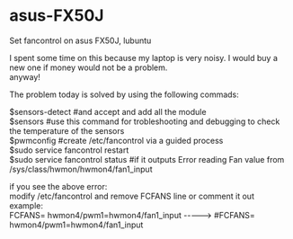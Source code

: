 # asus-FX50J
Set fancontrol on asus FX50J, lubuntu   
  
I spent some time on this because my laptop is very noisy. I would buy a new one if money would not be a problem.   
anyway!  
  
The problem today is solved by using the following commads:

$sensors-detect     #and accept and add all the module  
$sensors            #use this command for trobleshooting and debugging to check the temperature of the sensors    
$pwmconfig          #create /etc/fancontrol via a guided process   
$sudo service fancontrol restart   
$sudo service fancontrol status    #if it outputs Error reading Fan value from /sys/class/hwmon/hwmon4/fan1_input   

if you see the above error:   
modify /etc/fancontrol and remove FCFANS line or comment it out   
example:  
FCFANS= hwmon4/pwm1=hwmon4/fan1_input       ----->      #FCFANS= hwmon4/pwm1=hwmon4/fan1_input  
